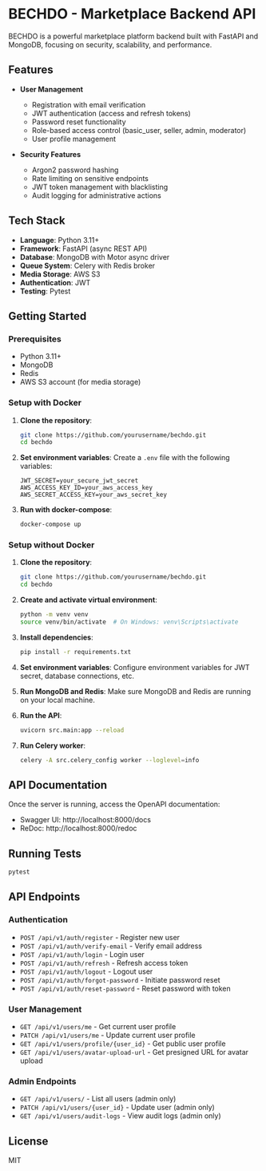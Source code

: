 
# BECHDO - Marketplace Backend API

BECHDO is a powerful marketplace platform backend built with FastAPI and MongoDB, focusing on security, scalability, and performance.

## Features

- **User Management**
  - Registration with email verification
  - JWT authentication (access and refresh tokens)
  - Password reset functionality
  - Role-based access control (basic_user, seller, admin, moderator)
  - User profile management

- **Security Features**
  - Argon2 password hashing
  - Rate limiting on sensitive endpoints
  - JWT token management with blacklisting
  - Audit logging for administrative actions

## Tech Stack

- **Language**: Python 3.11+
- **Framework**: FastAPI (async REST API)
- **Database**: MongoDB with Motor async driver
- **Queue System**: Celery with Redis broker
- **Media Storage**: AWS S3
- **Authentication**: JWT
- **Testing**: Pytest

## Getting Started

### Prerequisites

- Python 3.11+
- MongoDB
- Redis
- AWS S3 account (for media storage)

### Setup with Docker

1. **Clone the repository**:
   ```bash
   git clone https://github.com/yourusername/bechdo.git
   cd bechdo
   ```

2. **Set environment variables**:
   Create a `.env` file with the following variables:
   ```
   JWT_SECRET=your_secure_jwt_secret
   AWS_ACCESS_KEY_ID=your_aws_access_key
   AWS_SECRET_ACCESS_KEY=your_aws_secret_key
   ```

3. **Run with docker-compose**:
   ```bash
   docker-compose up
   ```

### Setup without Docker

1. **Clone the repository**:
   ```bash
   git clone https://github.com/yourusername/bechdo.git
   cd bechdo
   ```

2. **Create and activate virtual environment**:
   ```bash
   python -m venv venv
   source venv/bin/activate  # On Windows: venv\Scripts\activate
   ```

3. **Install dependencies**:
   ```bash
   pip install -r requirements.txt
   ```

4. **Set environment variables**:
   Configure environment variables for JWT secret, database connections, etc.

5. **Run MongoDB and Redis**:
   Make sure MongoDB and Redis are running on your local machine.

6. **Run the API**:
   ```bash
   uvicorn src.main:app --reload
   ```

7. **Run Celery worker**:
   ```bash
   celery -A src.celery_config worker --loglevel=info
   ```

## API Documentation

Once the server is running, access the OpenAPI documentation:

- Swagger UI: http://localhost:8000/docs
- ReDoc: http://localhost:8000/redoc

## Running Tests

```bash
pytest
```

## API Endpoints

### Authentication

- `POST /api/v1/auth/register` - Register new user
- `POST /api/v1/auth/verify-email` - Verify email address
- `POST /api/v1/auth/login` - Login user
- `POST /api/v1/auth/refresh` - Refresh access token
- `POST /api/v1/auth/logout` - Logout user
- `POST /api/v1/auth/forgot-password` - Initiate password reset
- `POST /api/v1/auth/reset-password` - Reset password with token

### User Management

- `GET /api/v1/users/me` - Get current user profile
- `PATCH /api/v1/users/me` - Update current user profile
- `GET /api/v1/users/profile/{user_id}` - Get public user profile
- `GET /api/v1/users/avatar-upload-url` - Get presigned URL for avatar upload

### Admin Endpoints

- `GET /api/v1/users/` - List all users (admin only)
- `PATCH /api/v1/users/{user_id}` - Update user (admin only)
- `GET /api/v1/users/audit-logs` - View audit logs (admin only)

## License

MIT
